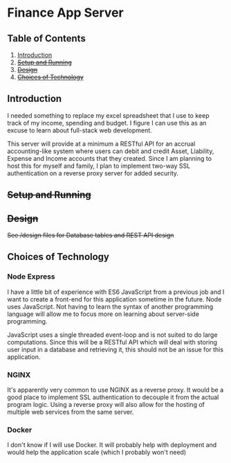 # Finance App Server

## Table of Contents

  1. [Introduction](#introduction)
  2. ~~[Setup and Running](#setup-and-running)~~
  3. ~~[Design](#design)~~
  4. ~~[Choices of Technology](#choices-of-technology)~~

## Introduction
I needed something to replace my excel spreadsheet that I use to keep track of my income, spending and budget. I figure I can use this as an excuse to 
learn about full-stack web development. 

This server will provide at a minimum a RESTful API for an accrual accounting-like system where users can debit and credit Asset, Liability, Expense and Income accounts that they created. Since I am planning to host this for myself and family, I plan to implement two-way SSL authentication on a reverse proxy server for added security.

## ~~Setup and Running~~


## ~~Design~~
~~See /design files for Database tables and REST API design~~

## Choices of Technology

### Node Express

I have a little bit of experience with ES6 JavaScript from a previous job and I want to create a front-end for this application sometime in the future. Node uses JavaScript. Not having to learn the syntax of another programming language will allow me to focus more on learning about server-side programming.

JavaScript uses a single threaded event-loop and is not suited to do large computations. Since this will be a RESTful API which will deal with storing user input in a database and retrieving it, this should not be an issue for this application.

### NGINX
It's apparently very common to use NGINX as a reverse proxy. It would be a good place to implement SSL authentication to decouple it from the actual program logic.
Using a reverse proxy will also allow for the hosting of multiple web services from the same server.

### Docker
I don't know if I will use Docker. It will probably help with deployment and would help the application scale (which I probably won't need)
